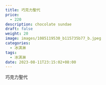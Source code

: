 ```yaml
---
title: 巧克力聖代
price:
  - 220
description: chocolate sundae
draft: false
weight: 20
image: images/1085119530_b115735b77_b.jpeg
categories:
  - 冰淇淋
tags:
  - 冰淇淋
date: 2023-08-11T23:15:02+08:00
---
```


 巧克力聖代
